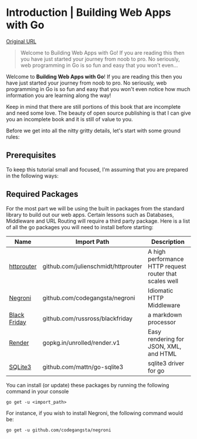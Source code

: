 # Introduction | Building Web Apps with Go

[Original URL](https://codegangsta.gitbooks.io/building-web-apps-with-go/content/index.html)

> Welcome to Building Web Apps with Go! If you are reading this then you have just started your journey from noob to pro. No seriously, web programming in Go is so fun and easy that you won't even...

Welcome to **Building Web Apps with Go**! If you are reading this then you have just started your journey from noob to pro. No seriously, web programming in Go is so fun and easy that you won't even notice how much information you are learning along the way!

Keep in mind that there are still portions of this book that are incomplete and need some love. The beauty of open source publishing is that I can give you an incomplete book and it is still of value to you.

Before we get into all the nitty gritty details, let's start with some ground rules:

## Prerequisites

To keep this tutorial small and focused, I'm assuming that you are prepared in the following ways:

## Required Packages

For the most part we will be using the built in packages from the standard library to build out our web apps. Certain lessons such as Databases, Middleware and URL Routing will require a third party package. Here is a list of all the go packages you will need to install before starting:

Name                                                      | Import Path                         | Description
--------------------------------------------------------- | ----------------------------------- | -------------------------------------------------------
[httprouter](https://github.com/julienschmidt/httprouter) | github.com/julienschmidt/httprouter | A high performance HTTP request router that scales well
[Negroni](https://github.com/codegangsta/negroni)         | github.com/codegangsta/negroni      | Idiomatic HTTP Middleware
[Black Friday](https://github.com/russross/blackfriday)   | github.com/russross/blackfriday     | a markdown processor
[Render](https://github.com/unrolled/render/tree/v1)      | gopkg.in/unrolled/render.v1         | Easy rendering for JSON, XML, and HTML
[SQLite3](https://github.com/mattn/go-sqlite3)            | github.com/mattn/go-sqlite3         | sqlite3 driver for go

You can install (or update) these packages by running the following command in your console

```
go get -u <import_path>
```

For instance, if you wish to install Negroni, the following command would be:

```
go get -u github.com/codegangsta/negroni
```
